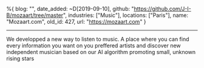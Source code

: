 %{
  blog: "",
  date_added: ~D[2019-09-10],
  github: "https://github.com/J-I-B/mozaart/tree/master",
  industries: ["Music"],
  locations: ["Paris"],
  name: "Mozaart.com",
  old_id: 427,
  url: "https://mozaart.com"
}

---

We developped a new way to listen to music. A place where you can find every information you want on you preffered artists and discover new independent musician based on our AI algorithm promoting small, unknown rising stars 
